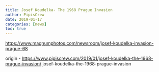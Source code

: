 ```yaml
---
title: Josef Koudelka- The 1968 Prague Invasion
author: PipisCrew
date: 2019-01-17
categories: [news]
toc: true
---
```


https://www.magnumphotos.com/newsroom/josef-koudelka-invasion-prague-68

origin - https://www.pipiscrew.com/2019/01/josef-koudelka-the-1968-prague-invasion/ josef-koudelka-the-1968-prague-invasion